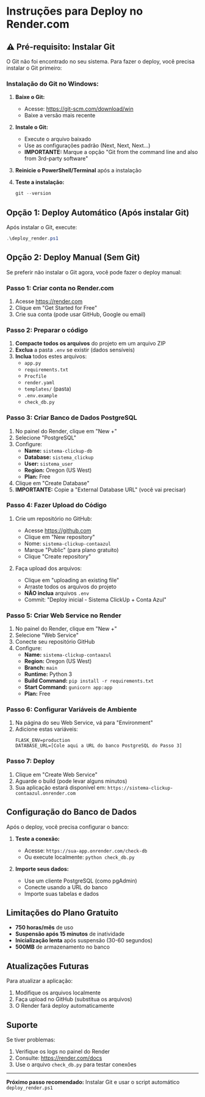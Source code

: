 # Instruções para Deploy no Render.com

## ⚠️ Pré-requisito: Instalar Git

O Git não foi encontrado no seu sistema. Para fazer o deploy, você precisa instalar o Git primeiro:

### Instalação do Git no Windows:

1. **Baixe o Git:**
   - Acesse: https://git-scm.com/download/win
   - Baixe a versão mais recente

2. **Instale o Git:**
   - Execute o arquivo baixado
   - Use as configurações padrão (Next, Next, Next...)
   - **IMPORTANTE:** Marque a opção "Git from the command line and also from 3rd-party software"

3. **Reinicie o PowerShell/Terminal** após a instalação

4. **Teste a instalação:**
   ```powershell
   git --version
   ```

## Opção 1: Deploy Automático (Após instalar Git)

Após instalar o Git, execute:
```powershell
.\deploy_render.ps1
```

## Opção 2: Deploy Manual (Sem Git)

Se preferir não instalar o Git agora, você pode fazer o deploy manual:

### Passo 1: Criar conta no Render.com
1. Acesse https://render.com
2. Clique em "Get Started for Free"
3. Crie sua conta (pode usar GitHub, Google ou email)

### Passo 2: Preparar o código
1. **Compacte todos os arquivos** do projeto em um arquivo ZIP
2. **Exclua** a pasta `.env` se existir (dados sensíveis)
3. **Inclua** todos estes arquivos:
   - `app.py`
   - `requirements.txt`
   - `Procfile`
   - `render.yaml`
   - `templates/` (pasta)
   - `.env.example`
   - `check_db.py`

### Passo 3: Criar Banco de Dados PostgreSQL
1. No painel do Render, clique em "New +"
2. Selecione "PostgreSQL"
3. Configure:
   - **Name:** `sistema-clickup-db`
   - **Database:** `sistema_clickup`
   - **User:** `sistema_user`
   - **Region:** Oregon (US West)
   - **Plan:** Free
4. Clique em "Create Database"
5. **IMPORTANTE:** Copie a "External Database URL" (você vai precisar)

### Passo 4: Fazer Upload do Código
1. Crie um repositório no GitHub:
   - Acesse https://github.com
   - Clique em "New repository"
   - Nome: `sistema-clickup-contaazul`
   - Marque "Public" (para plano gratuito)
   - Clique "Create repository"

2. Faça upload dos arquivos:
   - Clique em "uploading an existing file"
   - Arraste todos os arquivos do projeto
   - **NÃO inclua** arquivos `.env`
   - Commit: "Deploy inicial - Sistema ClickUp + Conta Azul"

### Passo 5: Criar Web Service no Render
1. No painel do Render, clique em "New +"
2. Selecione "Web Service"
3. Conecte seu repositório GitHub
4. Configure:
   - **Name:** `sistema-clickup-contaazul`
   - **Region:** Oregon (US West)
   - **Branch:** `main`
   - **Runtime:** Python 3
   - **Build Command:** `pip install -r requirements.txt`
   - **Start Command:** `gunicorn app:app`
   - **Plan:** Free

### Passo 6: Configurar Variáveis de Ambiente
1. Na página do seu Web Service, vá para "Environment"
2. Adicione estas variáveis:
   ```
   FLASK_ENV=production
   DATABASE_URL=[Cole aqui a URL do banco PostgreSQL do Passo 3]
   ```

### Passo 7: Deploy
1. Clique em "Create Web Service"
2. Aguarde o build (pode levar alguns minutos)
3. Sua aplicação estará disponível em: `https://sistema-clickup-contaazul.onrender.com`

## Configuração do Banco de Dados

Após o deploy, você precisa configurar o banco:

1. **Teste a conexão:**
   - Acesse: `https://sua-app.onrender.com/check-db`
   - Ou execute localmente: `python check_db.py`

2. **Importe seus dados:**
   - Use um cliente PostgreSQL (como pgAdmin)
   - Conecte usando a URL do banco
   - Importe suas tabelas e dados

## Limitações do Plano Gratuito

- **750 horas/mês** de uso
- **Suspensão após 15 minutos** de inatividade
- **Inicialização lenta** após suspensão (30-60 segundos)
- **500MB** de armazenamento no banco

## Atualizações Futuras

Para atualizar a aplicação:
1. Modifique os arquivos localmente
2. Faça upload no GitHub (substitua os arquivos)
3. O Render fará deploy automaticamente

## Suporte

Se tiver problemas:
1. Verifique os logs no painel do Render
2. Consulte: https://render.com/docs
3. Use o arquivo `check_db.py` para testar conexões

---

**Próximo passo recomendado:** Instalar Git e usar o script automático `deploy_render.ps1`